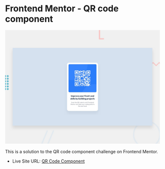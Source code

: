 # Frontend Mentor - QR code component


![](https://github.com/yildirim-beyza/qr-code-component/blob/main/design/desktop-preview.jpg)  


This is a solution to the QR code component challenge on Frontend Mentor. 

- Live Site URL: <a href="https://yildirim-beyza.github.io/qr-code-component/" target="_blank">QR Code Component</a>
